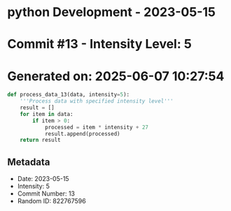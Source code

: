 ﻿# python Development - 2023-05-15
# Commit #13 - Intensity Level: 5
# Generated on: 2025-06-07 10:27:54
```python
def process_data_13(data, intensity=5):
    '''Process data with specified intensity level'''
    result = []
    for item in data:
        if item > 0:
            processed = item * intensity + 27
            result.append(processed)
    return result
```
## Metadata
- Date: 2023-05-15
- Intensity: 5
- Commit Number: 13
- Random ID: 822767596
